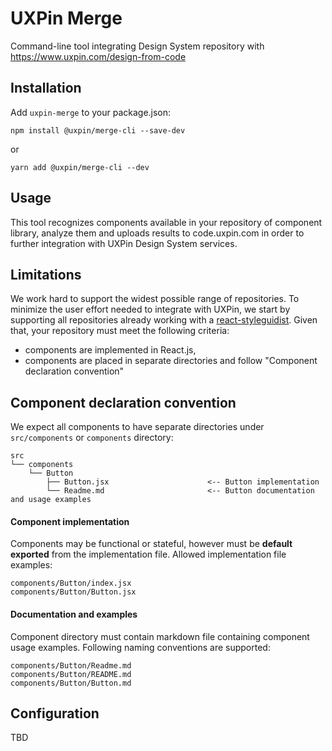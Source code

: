 # UXPin Merge

Command-line tool integrating Design System repository with https://www.uxpin.com/design-from-code

## Installation
Add `uxpin-merge` to your package.json:
```
npm install @uxpin/merge-cli --save-dev
```
or
```
yarn add @uxpin/merge-cli --dev
```

## Usage

This tool recognizes components available in your repository of component library, analyze them and uploads results to code.uxpin.com in order to further integration with UXPin Design System services.

## Limitations

We work hard to support the widest possible range of repositories. To minimize the user effort needed to integrate with UXPin, we start by supporting all repositories already working with a [react-styleguidist](https://github.com/styleguidist/react-styleguidist). Given that, your repository must meet the following criteria:

- components are implemented in React.js,
- components are placed in separate directories and follow "Component declaration convention"

## Component declaration convention

We expect all components to have separate directories under `src/components` or `components` directory:

```
src
└── components
    └── Button
        ├── Button.jsx                      <-- Button implementation
        └── Readme.md                       <-- Button documentation and usage examples
```
#### Component implementation

Components may be functional or stateful, however must be **default exported** from the implementation file. Allowed implementation file examples:

```
components/Button/index.jsx
components/Button/Button.jsx
```
	
#### Documentation and examples
	
Component directory must contain markdown file containing component usage examples. Following naming conventions are supported:

```
components/Button/Readme.md
components/Button/README.md
components/Button/Button.md
```

## Configuration

TBD

